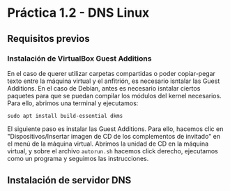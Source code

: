 # Práctica 1.2 - DNS Linux
## Requisitos previos
### Instalación de VirtualBox Guest Additions
En el caso de querer utilizar carpetas compartidas o poder copiar-pegar texto entre la máquina virtual y el anfitrión, es necesario isntalar las Guest Additions.
En el caso de Debian, antes es necesario isntalar ciertos paquetes para que se puedan compilar los módulos del kernel necesarios.
Para ello, abrimos una terminal y ejecutamos:
```console
sudo apt install build-essential dkms
```
El siguiente paso es instalar las Guest Additions. Para ello, hacemos clic en "Dispositivos/Insertar imagen de CD  de los complementos de invitado" en el menú de la máquina virtual.
Abrimos la unidad de CD en la máquina virtual, y sobre el archivo `autorun.sh` hacemos click derecho, ejecutamos como un programa y seguimos las instrucciones.

## Instalación de servidor DNS
